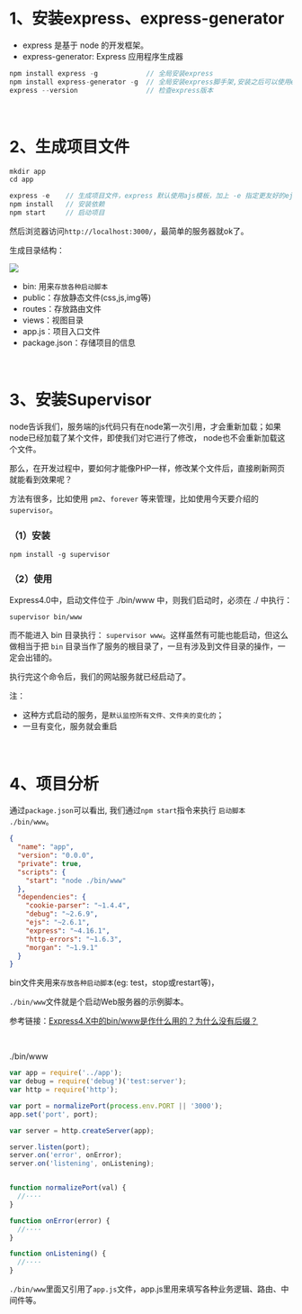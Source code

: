 # 1、安装express、express-generator

- express 是基于 node 的开发框架。
- express-generator: Express 应用程序生成器

```js
npm install express -g            // 全局安装express
npm install express-generator -g  // 全局安装express脚手架,安装之后可以使用express命令
express --version                 // 检查express版本
```

<br>

# 2、生成项目文件

```js
mkdir app
cd app

express -e    // 生成项目文件，express 默认使用ajs模板，加上 -e 指定更友好的ejs模板
npm install   // 安装依赖
npm start     // 启动项目
```
然后浏览器访问`http://localhost:3000/`，最简单的服务器就ok了。

生成目录结构：

![](https://github.com/Vuact/document/blob/main/base/node/images/75F3EF67680BB83257A9BCD014ECD035.jpg?raw=true)

- bin: 用来`存放各种启动脚本`
- public：存放静态文件(css,js,img等)
- routes：存放路由文件 
- views：视图目录
- app.js：项目入口文件
- package.json：存储项目的信息

<br>

# 3、安装Supervisor

node告诉我们，服务端的js代码只有在node第一次引用，才会重新加载；如果node已经加载了某个文件，即使我们对它进行了修改， node也不会重新加载这个文件。

那么，在开发过程中，要如何才能像PHP一样，修改某个文件后，直接刷新网页就能看到效果呢？

方法有很多，比如使用 `pm2`、`forever` 等来管理，比如使用今天要介绍的 `supervisor`。

### （1）安装
```
npm install -g supervisor
```

### （2）使用
Express4.0中，启动文件位于 ./bin/www 中，则我们启动时，必须在 ./ 中执行：

```
supervisor bin/www
```

而不能进入 bin 目录执行： `supervisor www`。这样虽然有可能也能启动，但这么做相当于把 `bin` 目录当作了服务的根目录了，一旦有涉及到文件目录的操作，一定会出错的。

执行完这个命令后，我们的网站服务就已经启动了。

注：
- 这种方式启动的服务，是`默认监控所有文件、文件夹的变化的`；
- 一旦有变化，服务就会重启

<br>

# 4、项目分析

通过`package.json`可以看出, 我们通过`npm start`指令来执行  `启动脚本 ./bin/www`。
```json
{
  "name": "app",
  "version": "0.0.0",
  "private": true,
  "scripts": {
    "start": "node ./bin/www"
  },
  "dependencies": {
    "cookie-parser": "~1.4.4",
    "debug": "~2.6.9",
    "ejs": "~2.6.1",
    "express": "~4.16.1",
    "http-errors": "~1.6.3",
    "morgan": "~1.9.1"
  }
}
```

bin文件夹用来`存放各种启动脚本`(eg: test，stop或restart等)，

`./bin/www`文件就是个启动Web服务器的示例脚本。

参考链接：[Express4.X中的bin/www是作什么用的？为什么没有后缀？](https://www.cnblogs.com/fhen/p/6378855.html)

<br>

./bin/www

```js
var app = require('../app');
var debug = require('debug')('test:server');
var http = require('http');

var port = normalizePort(process.env.PORT || '3000');
app.set('port', port);

var server = http.createServer(app);

server.listen(port);
server.on('error', onError);
server.on('listening', onListening);


function normalizePort(val) {
  //····
}

function onError(error) {
  //····
}

function onListening() {
  //····
}
```

`./bin/www`里面又引用了`app.js`文件，app.js里用来填写各种业务逻辑、路由、中间件等。
